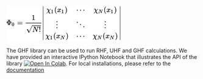 
![ghf](logo.jpg)

The GHF library can be used to run RHF, UHF and GHF calculations. We have provided an interactive IPython Notebook that illustrates the API of the library [![Open In Colab](https://colab.research.google.com/assets/colab-badge.svg)](https://colab.research.google.com/github/xdvriend/GHF_thesis/blob/master/notebooks/thesis.ipynb). For local installations, please refer to the [documentation](INSTALL.md)

